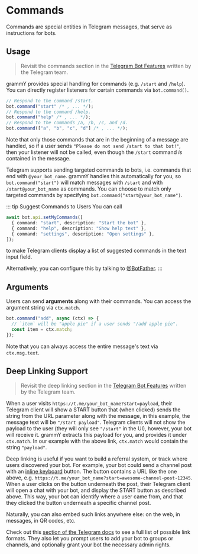 # Commands

Commands are special entities in Telegram messages, that serve as instructions
for bots.

## Usage

> Revisit the commands section in the
> [Telegram Bot Features](https://core.telegram.org/bots/features#commands)
> written by the Telegram team.

grammY provides special handling for commands (e.g. `/start` and `/help`). You
can directly register listeners for certain commands via `bot.command()`.

```ts
// Respond to the command /start.
bot.command("start" /* , ... */);
// Respond to the command /help.
bot.command("help" /* , ... */);
// Respond to the commands /a, /b, /c, and /d.
bot.command(["a", "b", "c", "d"] /* , ... */);
```

Note that only those commands that are in the beginning of a message are
handled, so if a user sends `"Please do not send /start to that bot!"`, then
your listener will not be called, even though the `/start` command _is_
contained in the message.

Telegram supports sending targeted commands to bots, i.e. commands that end with
`@your_bot_name`. grammY handles this automatically for you, so
`bot.command("start")` will match messages with `/start` and with
`/start@your_bot_name` as commands. You can choose to match only targeted
commands by specifying `bot.command("start@your_bot_name")`.

::: tip Suggest Commands to Users You can call

```ts
await bot.api.setMyCommands([
  { command: "start", description: "Start the bot" },
  { command: "help", description: "Show help text" },
  { command: "settings", description: "Open settings" },
]);
```

to make Telegram clients display a list of suggested commands in the text input
field.

Alternatively, you can configure this by talking to
[@BotFather](https://t.me/BotFather). :::

## Arguments

Users can send **arguments** along with their commands. You can access the
argument string via `ctx.match`.

```ts
bot.command("add", async (ctx) => {
  // `item` will be "apple pie" if a user sends "/add apple pie".
  const item = ctx.match;
});
```

Note that you can always access the entire message's text via `ctx.msg.text`.

## Deep Linking Support

> Revisit the deep linking section in the
> [Telegram Bot Features](https://core.telegram.org/bots/features#deep-linking)
> written by the Telegram team.

When a user visits `https://t.me/your_bot_name?start=payload`, their Telegram
client will show a START button that (when clicked) sends the string from the
URL parameter along with the message, in this example, the message text will be
`"/start payload"`. Telegram clients will not show the payload to the user (they
will only see `"/start"` in the UI), however, your bot will receive it. grammY
extracts this payload for you, and provides it under `ctx.match`. In our example
with the above link, `ctx.match` would contain the string `"payload"`.

Deep linking is useful if you want to build a referral system, or track where
users discovered your bot. For example, your bot could send a channel post with
an [inline keyboard](../plugins/keyboard#inline-keyboards) button. The button
contains a URL like the one above, e.g.
`https://t.me/your_bot_name?start=awesome-channel-post-12345`. When a user
clicks on the button underneath the post, their Telegram client will open a chat
with your bot, and display the START button as described above. This way, your
bot can identify where a user came from, and that they clicked the button
underneath a specific channel post.

Naturally, you can also embed such links anywhere else: on the web, in messages,
in QR codes, etc.

Check out this
[section of the Telegram docs](https://core.telegram.org/api/links#bot-links) to
see a full list of possible link formats. They also let you prompt users to add
your bot to groups or channels, and optionally grant your bot the necessary
admin rights.

